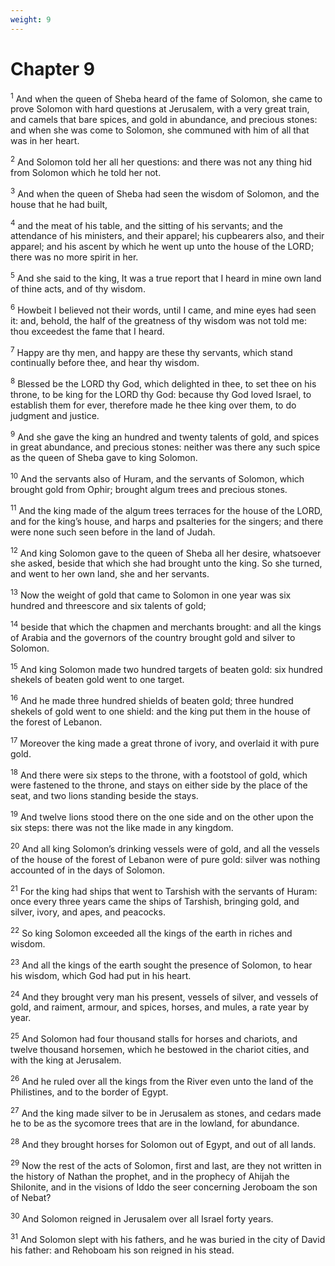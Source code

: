 ```yaml
---
weight: 9
---
```


# Chapter 9

<sup>1</sup> And when the queen of Sheba heard of the fame of Solomon, she came to prove Solomon with hard questions at Jerusalem, with a very great train, and camels that bare spices, and gold in abundance, and precious stones: and when she was come to Solomon, she communed with him of all that was in her heart. 

<sup>2</sup> And Solomon told her all her questions: and there was not any thing hid from Solomon which he told her not. 

<sup>3</sup> And when the queen of Sheba had seen the wisdom of Solomon, and the house that he had built, 

<sup>4</sup> and the meat of his table, and the sitting of his servants; and the attendance of his ministers, and their apparel; his cupbearers also, and their apparel; and his ascent by which he went up unto the house of the LORD; there was no more spirit in her. 

<sup>5</sup> And she said to the king, It was a true report that I heard in mine own land of thine acts, and of thy wisdom. 

<sup>6</sup> Howbeit I believed not their words, until I came, and mine eyes had seen it: and, behold, the half of the greatness of thy wisdom was not told me: thou exceedest the fame that I heard. 

<sup>7</sup> Happy are thy men, and happy are these thy servants, which stand continually before thee, and hear thy wisdom. 

<sup>8</sup> Blessed be the LORD thy God, which delighted in thee, to set thee on his throne, to be king for the LORD thy God: because thy God loved Israel, to establish them for ever, therefore made he thee king over them, to do judgment and justice. 

<sup>9</sup> And she gave the king an hundred and twenty talents of gold, and spices in great abundance, and precious stones: neither was there any such spice as the queen of Sheba gave to king Solomon. 

<sup>10</sup> And the servants also of Huram, and the servants of Solomon, which brought gold from Ophir; brought algum trees and precious stones. 

<sup>11</sup> And the king made of the algum trees terraces for the house of the LORD, and for the king’s house, and harps and psalteries for the singers; and there were none such seen before in the land of Judah. 

<sup>12</sup> And king Solomon gave to the queen of Sheba all her desire, whatsoever she asked, beside that which she had brought unto the king. So she turned, and went to her own land, she and her servants. 

<sup>13</sup> Now the weight of gold that came to Solomon in one year was six hundred and threescore and six talents of gold; 

<sup>14</sup> beside that which the chapmen and merchants brought: and all the kings of Arabia and the governors of the country brought gold and silver to Solomon. 

<sup>15</sup> And king Solomon made two hundred targets of beaten gold: six hundred shekels of beaten gold went to one target. 

<sup>16</sup> And he made three hundred shields of beaten gold; three hundred shekels of gold went to one shield: and the king put them in the house of the forest of Lebanon. 

<sup>17</sup> Moreover the king made a great throne of ivory, and overlaid it with pure gold. 

<sup>18</sup> And there were six steps to the throne, with a footstool of gold, which were fastened to the throne, and stays on either side by the place of the seat, and two lions standing beside the stays. 

<sup>19</sup> And twelve lions stood there on the one side and on the other upon the six steps: there was not the like made in any kingdom. 

<sup>20</sup> And all king Solomon’s drinking vessels were of gold, and all the vessels of the house of the forest of Lebanon were of pure gold: silver was nothing accounted of in the days of Solomon. 

<sup>21</sup> For the king had ships that went to Tarshish with the servants of Huram: once every three years came the ships of Tarshish, bringing gold, and silver, ivory, and apes, and peacocks. 

<sup>22</sup> So king Solomon exceeded all the kings of the earth in riches and wisdom. 

<sup>23</sup> And all the kings of the earth sought the presence of Solomon, to hear his wisdom, which God had put in his heart. 

<sup>24</sup> And they brought very man his present, vessels of silver, and vessels of gold, and raiment, armour, and spices, horses, and mules, a rate year by year. 

<sup>25</sup> And Solomon had four thousand stalls for horses and chariots, and twelve thousand horsemen, which he bestowed in the chariot cities, and with the king at Jerusalem. 

<sup>26</sup> And he ruled over all the kings from the River even unto the land of the Philistines, and to the border of Egypt. 

<sup>27</sup> And the king made silver to be in Jerusalem as stones, and cedars made he to be as the sycomore trees that are in the lowland, for abundance. 

<sup>28</sup> And they brought horses for Solomon out of Egypt, and out of all lands. 

<sup>29</sup> Now the rest of the acts of Solomon, first and last, are they not written in the history of Nathan the prophet, and in the prophecy of Ahijah the Shilonite, and in the visions of Iddo the seer concerning Jeroboam the son of Nebat? 

<sup>30</sup> And Solomon reigned in Jerusalem over all Israel forty years. 

<sup>31</sup> And Solomon slept with his fathers, and he was buried in the city of David his father: and Rehoboam his son reigned in his stead. 


